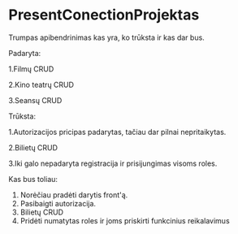 # PresentConectionProjektas

Trumpas apibendrinimas kas yra, ko trūksta ir kas dar bus.

Padaryta:

1.Filmų CRUD

2.Kino teatrų CRUD

3.Seansų CRUD

Trūksta:

1.Autorizacijos pricipas padarytas, tačiau dar pilnai nepritaikytas.

2.Bilietų CRUD

3.Iki galo nepadaryta registracija ir prisijungimas visoms roles.

Kas bus toliau:

1. Norėčiau pradėti darytis front'ą.
2. Pasibaigti autorizacija.
3. Bilietų CRUD
4. Pridėti numatytas roles ir joms priskirti funkcinius reikalavimus
